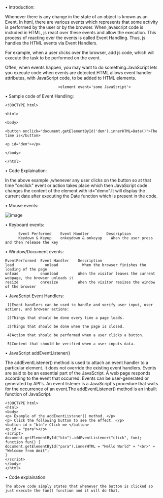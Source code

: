 • Introduction:

Whenever there is any change in the state of an object is known as an Event. In html, there are various events which represents that some activity is performed by the user or by the browser. When javascript code is included in HTML, js react over these events and allow the execution. This process of reacting over the events is called Event Handling. Thus, js handles the HTML events via Event Handlers.

For example, when a user clicks over the browser, add js code, which will execute the task to be performed on the event.

Often, when events happen, you may want to do something.JavaScript lets you execute code when events are detected.HTML allows event handler attributes, with JavaScript code, to be added to HTML elements.

                            <element event='some JavaScript'>

            
• Sample code of Event Handling:

    <!DOCTYPE html>

    <html>

    <body>

    <button onclick="document.getElementById('dem').innerHTML=Date()">The time is</button>

    <p id="dem"></p>

    </body>

    </html>

• Code Explaination:

In the above example ,whenever any user clicks on the button so at that time "onclick" event or action takes place which then JavaScript code changes the content of the element with id="demo".It will display the current date after executing the Date function which is present in the code.

• Mouse events:

![image](https://user-images.githubusercontent.com/59620280/213414436-e109fcfe-da74-4fd1-89d5-feb0363cf497.png)

• Keyboard events:


          Event Performed	 Event Handler	      Description
          Keydown & Keyup	 onkeydown & onkeyup	When the user press and then release the key
          
• Window/Document events:

    EventPerformed	Event Handler	 Description
    load	          onload	       When the browser finishes the loading of the page
    unload	        onunload	     When the visitor leaves the current webpage, the browser unloads it
    resize	        onresize	     When the visitor resizes the window of the browser

• JavaScript Event Handlers:

     1)Event handlers can be used to handle and verify user input, user actions, and browser actions:

     2)Things that should be done every time a page loads.

     3)Things that should be done when the page is closed.

     4)Action that should be performed when a user clicks a button.

     5)Content that should be verified when a user inputs data.
     
• JavaScript addEventListener()

The addEventListener() method is used to attach an event handler to a particular element. It does not override the existing event handlers. Events are said to be   an essential part of the JavaScript. A web page responds according to the event that occurred. Events can be user-generated or generated by API's. An event listener is a JavaScript's procedure that waits for the occurrence of an event.The addEventListener() method is an inbuilt function of JavaScript. 

    <!DOCTYPE html> 
    <html>  
    <body>  
    <p> Example of the addEventListener() method. </p>  
    <p> Click the following button to see the effect. </p>  
    <button id = "btn"> Click me </button>  
    <p id = "para"></p>  
    <script>  
    document.getElementById("btn").addEventListener("click", fun);  
    function fun() {  
    document.getElementById("para").innerHTML = "Hello World" + "<br>" + "Welcome from Amit";  
    }  
    </script>  
    </body>  
    </html>  
 
• Code explaination

    The above code simply states that whenever the button is clicked so just execute the fun() function and it will do that. 
    

